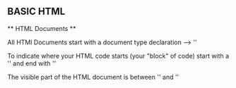 ## BASIC HTML

** HTML Documents **


All HTMl Documents start with a document type declaration --> '<!DOCTYPE html>'

To indicate where your HTML code starts (your "block" of code) start with a '<html>' and end with '</html>'

The visible part of the HTML document is between  '<body>' and '</body>'



